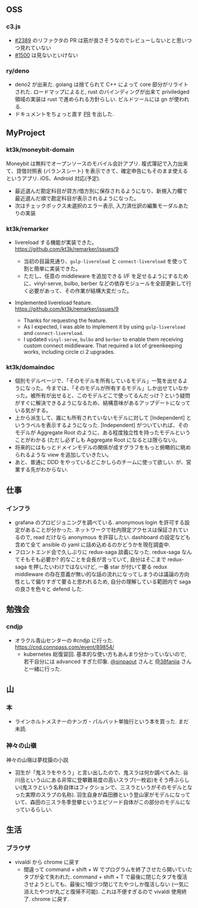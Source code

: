 ## OSS

### c3.js

- [#2389](https://github.com/c3js/c3/pull/2389) のリファクタの PR は筋が良さそうなのでレビューしないとと思いつつ見れていない
- [#1500](https://github.com/c3js/c3/pull/1500) は見ないといけない

### ry/deno

- deno2 が出来た. golang は捨てられて C++ によって core 部分がリライトされた. ロードマップによると, rust のバインディングが出来て priviledged 領域の実装は rust で進められる方針らしい. ビルドツールには gn が使われる.
- ドキュメントをちょっと直す [PR](https://github.com/ry/deno/pull/263) を出した.

## MyProject

### kt3k/moneybit-domain

Moneybit は無料でオープンソースのモバイル会計アプリ. 複式簿記で入力出来て、貸借対照表 (バランスシート) を表示できて、確定申告にもそのまま使えるというアプリ. iOS、Android 対応(予定).

- 最近選んだ勘定科目が貸方/借方別に保存されるようになり、新規入力欄で最近選んだ順で勘定科目が表示されるようになった。
- 次はチェックボックス未選択のエラー表示, 入力済仕訳の編集モーダルあたりの実装

### kt3k/remarker

- livereload する機能が実装できた。 https://github.com/kt3k/remarker/issues/9
  - 当初の目論見通り、`gulp-livereload` と `connect-livereload` を使って割と簡単に実装できた。
  - ただし、任意の middleware を追加できる I/F を足せるようにするために、vinyl-serve, bulbo, berber などの依存モジュールを全部更新して行く必要があって、その作業が結構大変だった。

- Implemented livereload feature. https://github.com/kt3k/remarker/issues/9
  - Thanks for requesting the feature.
  - As I expected, I was able to implement it by using `gulp-livereload` and `connect-livereload`.
  - I updated `vinyl-serve`, `bulbo` and `berber` to enable them receiving custom connect middleware. That required a lot of greenkeeping works, including circle ci 2 upgrades.

### kt3k/domaindoc

- 個別モデルページで、「そのモデルを所有しているモデル」一覧を出せるようになった。今までは、「そのモデルが所有するモデル」しか出せていなかった。被所有が出せると、このモデルどこで使ってるんだっけ？という疑問がすぐに解決できるようになるため、結構意味があるアップデートになっている気がする。
- 上から派生して、誰にも所有されていないモデルに対して [Independent] というラベルを表示するようになった. [Independent] がついていれば、そのモデルが Aggregate Root のように、ある程度独立性を持ったモデルということがわかる (ただし必ずしも Aggregate Root になるとは限らない)。
- 将来的にはもっとドメインモデルの関係が成すグラフをもっと俯瞰的に眺められるような view を追加していきたい。
- あと、普通に DDD をやっているどこかしらのチームに使って欲しい. が、営業する先がわからない.

## 仕事

### インフラ

- grafana のプロビジョニングを調べている. anonymous login を許可する設定があることが分かった. ネットワークで社内限定アクセスは保証されているので, read だけなら anonymous を許容したい. dashboard の設定なども含めて全て ansible の yaml に詰め込めるのかどうかを現在調査中.
- フロントエンド会で久しぶりに redux-saga 談義になった. redux-saga なんてそもそも必要か? 的なことを会長が言っていて, 自分はそこまで redux-saga を押したいわけではないけど, 一番 star が付いて要る redux middleware の存在意義が無い的な話の流れになってしまうのは議論の方向性として偏りすぎて要ると思われるため, 自分の理解している範囲内で saga の良さを色々と defend した.

## 勉強会

### cndjp

- オラクル青山センターの #cndjp に行った. https://cnd.connpass.com/event/89854/
  - kubernetes 総復習回. 基本的な使い方もあんまり分かっていないので, 若干自分には advanced すぎた印象. [@sinpaout](https://github.com/sinpaout) さんと [@38fanjia](https://github.com/38fanjia) さんと一緒に行った.

## 山

### 本

- ラインホルトメスナーのナンガ・パルバット単独行という本を買った. まだ未読.

### 神々の山嶺

神々の山嶺は夢枕獏の小説

- 羽生が「鬼スラをやろう」と言い出したので、鬼スラは何か調べてみた. 谷川岳という山にある非常に登攀難易度の高いスラブ(一枚岩)をそう呼ぶらしい(鬼スラという名称自体はフィクションで、三スラというがそのモデルとなった実際のスラブの名称). 羽生自身が森田勝という登山家がモデルになっていて、森田の三スラ冬季登攀というエピソード自体がこの部分のモデルになっているらしい.

## 生活

### ブラウザ

- vivaldi から chrome に戻す
  - 間違って command + shift + W でプログラムを終了させたら開いていたタブが全て失われた. command + shift + T で最後に閉じたタブを復活させようとしても、最後に1個づつ閉じてたやつしか復活しない (一気に消えたやつが丸ごと復帰不可能). これは不便すぎるので vivaldi 使用終了. chrome に戻す.
